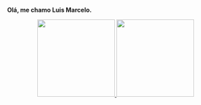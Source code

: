 **Olá, me chamo Luis Marcelo.**</br>

<div align="center">
  <a href="https://github.com/marcelobruckner">
  <img height="180em" src="https://github-readme-stats.vercel.app/api?username=marcelobruckner&show_icons=true&include_all_commits=true"/>
  <img height="180em" src="https://github-readme-stats.vercel.app/api/top-langs/?username=marcelobruckner&layout=compact"/>
</div>



<!--
**marcelobruckner/marcelobruckner** is a ✨ _special_ ✨ repository because its `README.md` (this file) appears on your GitHub profile.

Here are some ideas to get you started:

- 🔭 I’m currently working on ...
- 🌱 I’m currently learning ...
- 👯 I’m looking to collaborate on ...
- 🤔 I’m looking for help with ...
- 💬 Ask me about ...
- 📫 How to reach me: ...
- 😄 Pronouns: ...
- ⚡ Fun fact: ...
-->
